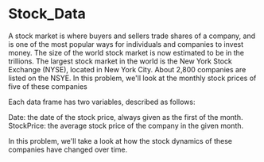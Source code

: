 # Stock_Data
A stock market is where buyers and sellers trade shares of a company, and is one of the most popular ways for individuals and companies to invest money. The size of the world stock market  is now estimated to be in the trillions. The largest stock market in the world is the New York Stock Exchange (NYSE), located in New York City. About 2,800 companies are listed on the NSYE. In this problem, we'll look at the monthly stock prices of five of these companies

Each data frame has two variables, described as follows:

Date: the date of the stock price, always given as the first of the month.
StockPrice: the average stock price of the company in the given month.

In this problem, we'll take a look at how the stock dynamics of these companies have changed over time.
